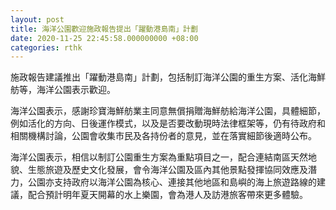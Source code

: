 ```yaml
---
layout: post
title: 海洋公園歡迎施政報告提出「躍動港島南」計劃
date: 2020-11-25 22:45:58.000000000 +08:00
categories: rthk
---
```


施政報告建議推出「躍動港島南」計劃，包括制訂海洋公園的重生方案、活化海鮮舫等，海洋公園表示歡迎。

海洋公園表示，感謝珍寶海鮮舫業主同意無償捐贈海鮮舫給海洋公園，具體細節，例如活化的方向、日後運作模式，以及是否要改動現時法律框架等，仍有待政府和相關機構討論，公園會收集市民及各持份者的意見，並在落實細節後適時公布。

海洋公園表示，相信以制訂公園重生方案為重點項目之一，配合連結南區天然地貌、生態旅遊及歷史文化發展，會令海洋公園及區內其他景點發揮協同效應及潛力，公園亦支持政府以海洋公園為核心、連接其他地區和島嶼的海上旅遊路線的建議，配合預計明年夏天開幕的水上樂園，會為港人及訪港旅客帶來更多體驗。
